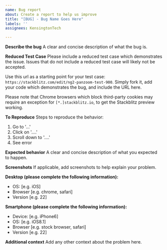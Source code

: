 ```yaml
---
name: Bug report
about: Create a report to help us improve
title: "[BUG] - Bug Name Goes Here"
labels: ''
assignees: KensingtonTech

---
```


**Describe the bug**
A clear and concise description of what the bug is.

**Reduced Test Case**
Please include a reduced test case which demonstrates the issue.  Issues that do not include a reduced test case will likely not be accepted.

Use this url as a starting point for your test case: `https://stackblitz.com/edit/ng2-panzoom-test-900`.  Simply fork it, add your code which demonstrates the bug, and include the URL here.

Please note that Chrome browsers which block third-party cookies may require an exception for `[*.]stackblitz.io`, to get the Stackblitz preview working.

**To Reproduce**
Steps to reproduce the behavior:
1. Go to '...'
2. Click on '....'
3. Scroll down to '....'
4. See error

**Expected behavior**
A clear and concise description of what you expected to happen.

**Screenshots**
If applicable, add screenshots to help explain your problem.

**Desktop (please complete the following information):**
 - OS: [e.g. iOS]
 - Browser [e.g. chrome, safari]
 - Version [e.g. 22]

**Smartphone (please complete the following information):**
 - Device: [e.g. iPhone6]
 - OS: [e.g. iOS8.1]
 - Browser [e.g. stock browser, safari]
 - Version [e.g. 22]

**Additional context**
Add any other context about the problem here.
